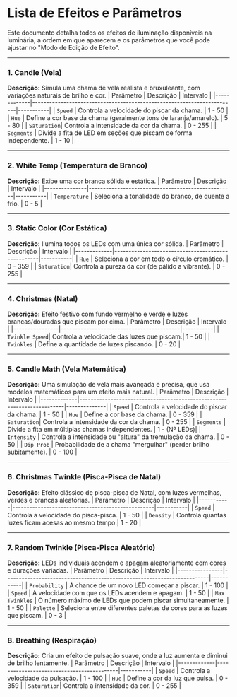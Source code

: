# Lista de Efeitos e Parâmetros

Este documento detalha todos os efeitos de iluminação disponíveis na luminária, a ordem em que aparecem e os parâmetros que você pode ajustar no "Modo de Edição de Efeito".

---

### 1. Candle (Vela)
**Descrição:** Simula uma chama de vela realista e bruxuleante, com variações naturais de brilho e cor.
| Parâmetro   | Descrição                                                              | Intervalo |
|-------------|------------------------------------------------------------------------|-----------|
| `Speed`     | Controla a velocidade do piscar da chama.                              | 1 - 50    |
| `Hue`       | Define a cor base da chama (geralmente tons de laranja/amarelo).       | 5 - 80    |
| `Saturation`| Controla a intensidade da cor da chama.                                | 0 - 255   |
| `Segments`  | Divide a fita de LED em seções que piscam de forma independente.       | 1 - 10    |

---

### 2. White Temp (Temperatura de Branco)
**Descrição:** Exibe uma cor branca sólida e estática.
| Parâmetro     | Descrição                                         | Intervalo |
|---------------|---------------------------------------------------|-----------|
| `Temperature` | Seleciona a tonalidade do branco, de quente a frio. | 0 - 5     |

---

### 3. Static Color (Cor Estática)
**Descrição:** Ilumina todos os LEDs com uma única cor sólida.
| Parâmetro   | Descrição                                         | Intervalo |
|-------------|---------------------------------------------------|-----------|
| `Hue`       | Seleciona a cor em todo o círculo cromático.      | 0 - 359   |
| `Saturation`| Controla a pureza da cor (de pálido a vibrante).  | 0 - 255   |

---

### 4. Christmas (Natal)
**Descrição:** Efeito festivo com fundo vermelho e verde e luzes brancas/douradas que piscam por cima.
| Parâmetro      | Descrição                                | Intervalo |
|----------------|------------------------------------------|-----------|
| `Twinkle Speed`| Controla a velocidade das luzes que piscam.| 1 - 50    |
| `Twinkles`     | Define a quantidade de luzes piscando.   | 0 - 20    |

---

### 5. Candle Math (Vela Matemática)
**Descrição:** Uma simulação de vela mais avançada e precisa, que usa modelos matemáticos para um efeito mais natural.
| Parâmetro   | Descrição                                                              | Intervalo    |
|-------------|------------------------------------------------------------------------|--------------|
| `Speed`     | Controla a velocidade do piscar da chama.                              | 1 - 50       |
| `Hue`       | Define a cor base da chama.                                            | 0 - 359      |
| `Saturation`| Controla a intensidade da cor da chama.                                | 0 - 255      |
| `Segments`  | Divide a fita em múltiplas chamas independentes.                       | 1 - (Nº LEDs)|
| `Intensity` | Controla a intensidade ou "altura" da tremulação da chama.             | 0 - 50       |
| `Dip Prob`  | Probabilidade de a chama "mergulhar" (perder brilho subitamente).      | 0 - 100      |

---

### 6. Christmas Twinkle (Pisca-Pisca de Natal)
**Descrição:** Efeito clássico de pisca-pisca de Natal, com luzes vermelhas, verdes e brancas aleatórias.
| Parâmetro | Descrição                                        | Intervalo |
|-----------|--------------------------------------------------|-----------|
| `Speed`   | Controla a velocidade do pisca-pisca.            | 1 - 50    |
| `Density` | Controla quantas luzes ficam acesas ao mesmo tempo.| 1 - 20    |

---

### 7. Random Twinkle (Pisca-Pisca Aleatório)
**Descrição:** LEDs individuais acendem e apagam aleatoriamente com cores e durações variadas.
| Parâmetro      | Descrição                                                              | Intervalo |
|----------------|------------------------------------------------------------------------|-----------|
| `Probability`  | A chance de um novo LED começar a piscar.                              | 1 - 100   |
| `Speed`        | A velocidade com que os LEDs acendem e apagam.                         | 1 - 50    |
| `Max Twinkles` | O número máximo de LEDs que podem piscar simultaneamente.              | 1 - 50    |
| `Palette`      | Seleciona entre diferentes paletas de cores para as luzes que piscam. | 0 - 3     |

---

### 8. Breathing (Respiração)
**Descrição:** Cria um efeito de pulsação suave, onde a luz aumenta e diminui de brilho lentamente.
| Parâmetro   | Descrição                                 | Intervalo |
|-------------|-------------------------------------------|-----------|
| `Speed`     | Controla a velocidade da pulsação.        | 1 - 100   |
| `Hue`       | Define a cor da luz que pulsa.            | 0 - 359   |
| `Saturation`| Controla a intensidade da cor.            | 0 - 255   |
